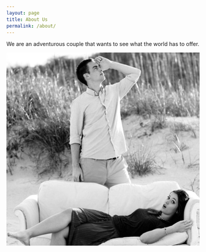 ```yaml
---
layout: page
title: About Us
permalink: /about/
---
```


We are an adventurous couple that wants to see what the world has to offer.

![Us](/assets/images/posts/us.jpg)
